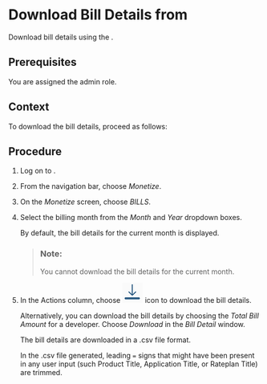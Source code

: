 <!-- loio329040d584d9429089c755d6b073c190 -->

# Download Bill Details from

Download bill details using the .



<a name="loio329040d584d9429089c755d6b073c190__prereq_d44_2xp_bz"/>

## Prerequisites

You are assigned the admin role.



<a name="loio329040d584d9429089c755d6b073c190__context_sq5_42j_zz"/>

## Context

To download the bill details, proceed as follows:



<a name="loio329040d584d9429089c755d6b073c190__steps_jmd_rz3_zz"/>

## Procedure

1.  Log on to .

2.  From the navigation bar, choose *Monetize*.

3.  On the *Monetize* screen, choose *BILLS*.

4.  Select the billing month from the *Month* and *Year* dropdown boxes.

    By default, the bill details for the current month is displayed.

    > ### Note:  
    > You cannot download the bill details for the current month.

5.  In the Actions column, choose ![](images/donload_bill_f3fa97e.png) icon to download the bill details.

    Alternatively, you can download the bill details by choosing the *Total Bill Amount* for a developer. Choose *Download* in the *Bill Detail* window.

    The bill details are downloaded in a .csv file format.

    In the .csv file generated, leading `=` signs that might have been present in any user input \(such Product Title, Application Title, or Rateplan Title\) are trimmed.


